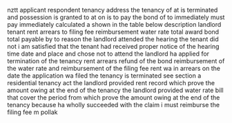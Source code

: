 nztt applicant respondent tenancy address the tenancy of at is terminated and possession is granted to at on is to pay the bond of to immediately must pay immediately calculated a shown in the table below description landlord tenant rent arrears to filing fee reimbursement water rate total award bond total payable by to reason the landlord attended the hearing the tenant did not i am satisfied that the tenant had received proper notice of the hearing time date and place and chose not to attend the landlord ha applied for termination of the tenancy rent arrears refund of the bond reimbursement of the water rate and reimbursement of the filing fee rent wa in arrears on the date the application wa filed the tenancy is terminated see section a residential tenancy act the landlord provided rent record which prove the amount owing at the end of the tenancy the landlord provided water rate bill that cover the period from which prove the amount owing at the end of the tenancy because ha wholly succeeded with the claim i must reimburse the filing fee m pollak